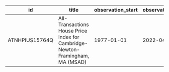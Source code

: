 | id             | title                                                                         | observation_start   | observation_end   |
|----------------|-------------------------------------------------------------------------------|---------------------|-------------------|
| ATNHPIUS15764Q | All-Transactions House Price Index for Cambridge-Newton-Framingham, MA (MSAD) | 1977-01-01          | 2022-04-01        |